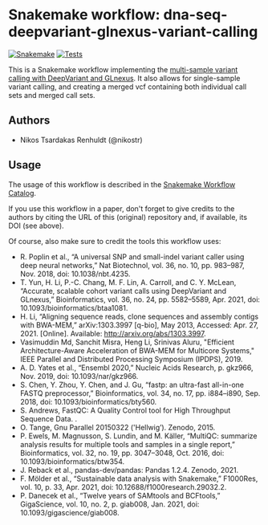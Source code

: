 # Snakemake workflow: dna-seq-deepvariant-glnexus-variant-calling

[![Snakemake](https://img.shields.io/badge/snakemake-≥6-brightgreen.svg)](https://snakemake.bitbucket.io)
[![Tests](https://github.com/nikostr/dna-seq-deepvariant-glnexus-variant-calling/actions/workflows/python-package-conda.yml/badge.svg)](https://github.com/nikostr/dna-seq-deepvariant-glnexus-variant-calling/actions/workflows/python-package-conda.yml)

This is a Snakemake workflow implementing the [multi-sample variant calling with DeepVariant and GLnexus](https://github.com/google/deepvariant/blob/master/docs/trio-merge-case-study.md). It also allows for single-sample variant calling, and creating a merged vcf containing both individual call sets and merged call sets.

## Authors

* Nikos Tsardakas Renhuldt (@nikostr)

## Usage

The usage of this workflow is described in the [Snakemake Workflow Catalog](https://snakemake.github.io/snakemake-workflow-catalog?usage=nikostr/dna-seq-deepvariant-glnexus-variant-calling).

If you use this workflow in a paper, don't forget to give credits to the authors by citing the URL of this (original) repository and, if available, its DOI (see above).

Of course, also make sure to credit the tools this workflow uses:


  - R. Poplin et al., “A universal SNP and small-indel variant caller using deep neural networks,” Nat Biotechnol, vol. 36, no. 10, pp. 983–987, Nov. 2018, doi: 10.1038/nbt.4235.
  - T. Yun, H. Li, P.-C. Chang, M. F. Lin, A. Carroll, and C. Y. McLean, “Accurate, scalable cohort variant calls using DeepVariant and GLnexus,” Bioinformatics, vol. 36, no. 24, pp. 5582–5589, Apr. 2021, doi: 10.1093/bioinformatics/btaa1081.
  - H. Li, “Aligning sequence reads, clone sequences and assembly contigs with BWA-MEM,” arXiv:1303.3997 [q-bio], May 2013, Accessed: Apr. 27, 2021. [Online]. Available: http://arxiv.org/abs/1303.3997.
  - Vasimuddin Md, Sanchit Misra, Heng Li, Srinivas Aluru, "Efficient Architecture-Aware Acceleration of BWA-MEM for Multicore Systems," IEEE Parallel and Distributed Processing Symposium (IPDPS), 2019.
  - A. D. Yates et al., “Ensembl 2020,” Nucleic Acids Research, p. gkz966, Nov. 2019, doi: 10.1093/nar/gkz966.
  - S. Chen, Y. Zhou, Y. Chen, and J. Gu, “fastp: an ultra-fast all-in-one FASTQ preprocessor,” Bioinformatics, vol. 34, no. 17, pp. i884–i890, Sep. 2018, doi: 10.1093/bioinformatics/bty560.
  - S. Andrews, FastQC: A Quality Control tool for High Throughput Sequence Data. .
  - O. Tange, Gnu Parallel 20150322 ('Hellwig’). Zenodo, 2015.
  - P. Ewels, M. Magnusson, S. Lundin, and M. Käller, “MultiQC: summarize analysis results for multiple tools and samples in a single report,” Bioinformatics, vol. 32, no. 19, pp. 3047–3048, Oct. 2016, doi: 10.1093/bioinformatics/btw354.
  - J. Reback et al., pandas-dev/pandas: Pandas 1.2.4. Zenodo, 2021.
  - F. Mölder et al., “Sustainable data analysis with Snakemake,” F1000Res, vol. 10, p. 33, Apr. 2021, doi: 10.12688/f1000research.29032.2.
  - P. Danecek et al., “Twelve years of SAMtools and BCFtools,” GigaScience, vol. 10, no. 2, p. giab008, Jan. 2021, doi: 10.1093/gigascience/giab008.

